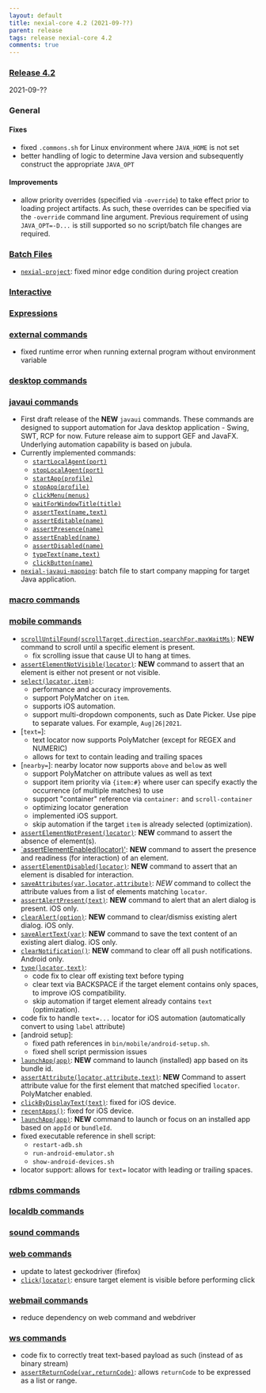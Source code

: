 ```yaml
---
layout: default
title: nexial-core 4.2 (2021-09-??)
parent: release
tags: release nexial-core 4.2
comments: true
---
```


### <a href="https://github.com/nexiality/nexial-core/releases/tag/nexial-core-v4.2_????" class="external-link" target="_nexial_link">Release 4.2</a>
2021-09-??


### General

#### Fixes
- fixed `.commons.sh` for Linux environment where `JAVA_HOME` is not set
- better handling of logic to determine Java version and subsequently construct the appropriate `JAVA_OPT`
 
#### Improvements
- allow priority overrides (specified via `-override`) to take effect prior to loading project artifacts. As such, 
  these overrides can be specified via the `-override` command line argument. Previous requirement of using 
  `JAVA_OPT=-D...` is still supported so no script/batch file changes are required.


### [Batch Files](../userguide/BatchFiles)
- [`nexial-project`](../userguide/BatchFiles#nexial-project): fixed minor edge condition during project creation


### [Interactive](../interactive)


### [Expressions](../expressions)


### [external commands](../commands/external)
- fixed runtime error when running external program without environment variable


### [desktop commands](../commands/desktop)


### [javaui commands](../commands/javaui)
- First draft release of the **NEW** `javaui` commands. These commands are designed to support automation for Java 
  desktop application - Swing, SWT, RCP for now. Future release aim to support GEF and JavaFX. Underlying automation
  capability is based on jubula.
- Currently implemented commands:
  - [`startLocalAgent(port)`](../commands/javaui/startLocalAgent(port))
  - [`stopLocalAgent(port)`](../commands/javaui/stopLocalAgent(port))
  - [`startApp(profile)`](../commands/javaui/startApp(profile))
  - [`stopApp(profile)`](../commands/javaui/stopApp(profile))
  - [`clickMenu(menus)`](../commands/javaui/clickMenu(menus))
  - [`waitForWindowTitle(title)`](../commands/javaui/waitForWindowTitle(title))
  - [`assertText(name,text)`](../commands/javaui/assertText(name,text))
  - [`assertEditable(name)`](../commands/javaui/assertEditable(name))
  - [`assertPresence(name)`](../commands/javaui/assertPresence(name))
  - [`assertEnabled(name)`](../commands/javaui/assertEnabled(name))
  - [`assertDisabled(name)`](../commands/javaui/assertDisabled(name))
  - [`typeText(name,text)`](../commands/javaui/typeText(name,text))
  - [`clickButton(name)`](../commands/javaui/clickButton(name))
- [`nexial-javaui-mapping`](../userguide/BatchFiles#nexial-javaui-mapping): batch file to start company mapping for 
  target Java application.
 

### [macro commands](../commands/macro)


### [mobile commands](../commands/mobile)
- [`scrollUntilFound(scrollTarget,direction,searchFor,maxWaitMs)`](../commands/mobile/scrollUntilFound(scrollTarget,direction,searchFor,maxWaitMs)):
  **NEW** command to scroll until a specific element is present.
  - fix scrolling issue that cause UI to hang at times.
- [`assertElementNotVisible(locator)`](../commands/mobile/assertElementNotVisible(locator)): **NEW** command to assert
  that an element is either not present or not visible.
- [`select(locator,item)`](../commands/mobile/select(locator,item)): 
  - performance and accuracy improvements.
  - support PolyMatcher on `item`.
  - supports iOS automation.
  - support multi-dropdown components, such as Date Picker. Use pipe to separate values. For example, `Aug|26|2021`.
- [`text=`]: 
  - text locator now supports PolyMatcher (except for REGEX and NUMERIC)
  - allows for text to contain leading and trailing spaces
- [`nearby=`]: nearby locator now supports `above` and `below` as well
  - support PolyMatcher on attribute values as well as text
  - support item priority via `{item:#}` where user can specify exactly the occurrence (of multiple matches) to use
  - support "container" reference via `container:` and `scroll-container`
  - optimizing locator generation
  - implemented iOS support.
  - skip automation if the target `item` is already selected (optimization).
- [`assertElementNotPresent(locator)`](../commands/mobile/assertElementNotPresent(locator)): **NEW** command to assert
  the absence of element(s).
- [`assertElementEnabled(locator)'](../commands/mobile/assertElementEnabled(locator)): **NEW** command to assert the
  presence and readiness (for interaction) of an element.
- [`assertElementDisabled(locator)`](../commands/mobile/assertElementDisabled(locator)): **NEW** command to assert that
  an element is disabled for interaction.
- [`saveAttributes(var,locator,attribute)`](../commands/mobile/saveAttributes(var,locator,attribute)): *NEW* command to 
  collect the attribute values from a list of elements matching `locator`.
- [`assertAlertPresent(text)`](../commands/mobile/assertAlertPresent(text)): **NEW** command to alert that an alert 
  dialog is present. iOS only.
- [`clearAlert(option)`](../commands/mobile/clearAlert(option)): **NEW** command to clear/dismiss existing alert 
  dialog. iOS only.
- [`saveAlertText(var)`](../commands/mobile/saveAlertText(var)): **NEW** command to save the text content of an 
  existing alert dialog. iOS only.
- [`clearNotification()`](../commands/mobile/clearNotification()): **NEW** command to clear off all push notifications. 
  Android only.
- [`type(locator,text)`](../commands/mobile/type(locator,text)): 
  - code fix to clear off existing text before typing
  - clear text via BACKSPACE if the target element contains only spaces, to improve iOS compatibility.
  - skip automation if target element already contains `text` (optimization).
- code fix to handle `text=...` locator for iOS automation (automatically convert to using `label` attribute)
- [android setup]:
  - fixed path references in `bin/mobile/android-setup.sh`.
  - fixed shell script permission issues
- [`launchApp(app)`](../commands/mobile/launchApp(app)): **NEW** command to launch (installed) app based on its bundle id.
- [`assertAttribute(locator,attribute,text)`](assertAttribute(locator,attribute,text)): **NEW** Command to assert 
  attribute value for the first element that matched specified `locator`. PolyMatcher enabled.
- [`clickByDisplayText(text)`](clickByDisplayText(text)): fixed for iOS device.
- [`recentApps()`](recentApps()): fixed for iOS device.
- [`launchApp(app)`](launchApp(app)): **NEW** command to launch or focus on an installed app based on `appId` or `bundleId`.
- fixed executable reference in shell script:
  - `restart-adb.sh`
  - `run-android-emulator.sh`
  - `show-android-devices.sh`
- locator support: allows for `text=` locator with leading or trailing spaces.


### [rdbms commands](../commands/rdbms)


### [localdb commands](../commands/localdb)


### [sound commands](../commands/sound)


### [web commands](../commands/web)
- update to latest geckodriver (firefox)
- [`click(locator)`](../commands/web/click(locator)): ensure target element is visible before performing click


### [webmail commands](../commands/webmail)
- reduce dependency on web command and webdriver


### [ws commands](../commands/ws)
- code fix to correctly treat text-based payload as such (instead of as binary stream)
- [`assertReturnCode(var,returnCode)`](../commands/ws/assertReturnCode(var,returnCode)): allows `returnCode` to be
  expressed as a list or range.
